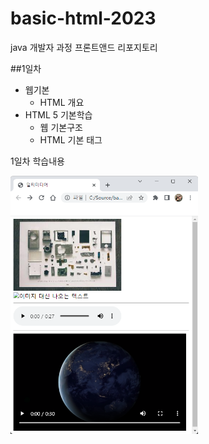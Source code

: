 # basic-html-2023
java 개발자 과정  프론트앤드 리포지토리

##1일차


- 웹기본
    - HTML 개요
- HTML 5 기본학습
    - 웹 기본구조
    - HTML 기본 태그

1일차 학습내용
<!--![멀티미디어](https://raw.githubusercontent.com/0hzL/basic-html-2023/main/Day01/media/day01.png)-->
<img src="https://raw.githubusercontent.com/0hzL/basic-html-2023/main/Day01/media/day01.png" width="300">
 
